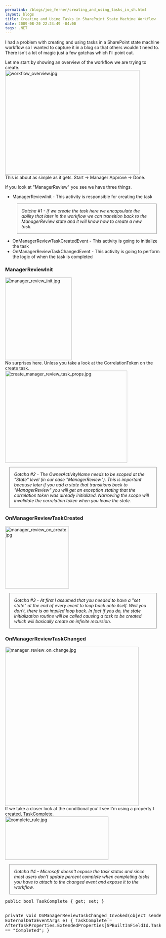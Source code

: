 ```yaml
--- 
permalink: /blogs/joe_ferner/creating_and_using_tasks_in_sh.html
layout: blogs
title: Creating and Using Tasks in SharePoint State Machine Workflow
date: 2009-08-20 22:23:49 -04:00
tags: .NET
---
```

<p>I had a problem with creating and using tasks in a SharePoint state machine workflow so I wanted to capture it in a blog so that others wouldn't need to. There isn't a lot of magic just a few gotchas which I'll point out.</p>
<p>Let me start by showing an overview of the workflow we are trying to create.<br>
<img class="mt-image-none" alt="workflow_overview.jpg" src="http://www.nearinfinity.com/blogs/2009/08/20/workflow_overview.jpg" width="435" height="338" /><br>
This is about as simple as it gets. Start -> Manager Approve -> Done.</p>
<p>If you look at "ManagerReview" you see we have three things.
<ul>
<li>ManagerReviewInit - This activity is responsible for creating the task<br>
<div class="gotcha"><span class="gotcha-title">Gotcha #1</span> - If we create the task here we encapsulate the ability that later in the workflow we can transition back to the ManagerReview state and it will know how to create a new task.</div></li>
<li>OnManagerReviewTaskCreatedEvent - This activity is going to initialize the task</li>
<li>OnManagerReviewTaskChangedEvent - This activity is going to perform the logic of when the task is completed</li>
</ul>
</p>
<p>
  <h3>ManagerReviewInit</h3>
  <img alt="manager_review_init.jpg" src="http://www.nearinfinity.com/blogs/2009/08/20/manager_review_init.jpg" width="215" height="267" class="mt-image-none" style="" /><br>
  No surprises here. Unless you take a look at the CorrelationToken on
  the create task.<br>
  <img alt="create_manager_review_task_props.jpg" src="http://www.nearinfinity.com/blogs/2009/08/20/create_manager_review_task_props.jpg" width="395" height="297" class="mt-image-none" style="" /><br>
  <div class="gotcha"><span class="gotcha-title">Gotcha #2</span> - 
  The OwnerActivityName needs to be scoped at the "State" level
  (in our case "ManagerReview"). This is important because later if
  you add a state that transitions back to "ManagerReview" you will
  get an exception stating that the correlation token was already
  initialized. Narrowing the scope will invalidate the correlation token
  when you leave the state.
  </div>
</p>
<p>
  <h3>OnManagerReviewTaskCreated</h3>
  <img alt="manager_review_on_create.jpg" src="http://www.nearinfinity.com/blogs/2009/08/20/manager_review_on_create.jpg" width="206" height="201" class="mt-image-none" style="" /><br>
  <div class="gotcha"><span class="gotcha-title">Gotcha #3</span> -
  At first I assumed that you needed to have a "set state" at the end
  of every event to loop back onto itself. Well you don't, there is an implied loop back. In fact if you do, the state initialization
  routine will be called causing a task to be created which will
  basically create an infinite recursion.
  </div>
</p>
<p>
  <h3>OnManagerReviewTaskChanged</h3>
  <img alt="manager_review_on_change.jpg" src="http://www.nearinfinity.com/blogs/2009/08/20/manager_review_on_change.jpg" width="432" height="514" class="mt-image-none" style="" /><br>
  If we take a closer look at the conditional you'll see I'm using
  a property I created, TaskComplete.<br>
  <img alt="complete_rule.jpg" src="http://www.nearinfinity.com/blogs/2009/08/20/complete_rule.jpg" width="334" height="140" class="mt-image-none" style="" /><br>
  <div class="gotcha"><span class="gotcha-title">Gotcha #4</span> -
  Microsoft doesn't expose the task status and since
  most users don't update percent complete when completing tasks you have to attach to the changed event
  and expose it to the workflow.
  </div>
  <pre class="prettyprint">
public bool TaskComplete { get; set; }
  
private void OnManagerReviewTaskChanged_Invoked(object sender, ExternalDataEventArgs e) {
  TaskComplete = AfterTaskProperties.ExtendedProperties[SPBuiltInFieldId.TaskStatus].ToString() == "Completed";
}
</pre>
</p>
<style type="text/css">
		    .gotcha {
  font-style: italic;
  border: 1px solid #888888;
  margin: 1em;
  padding: 1em;
}

.gotcha-title {
  font-weight: bold;
}
</style> 
